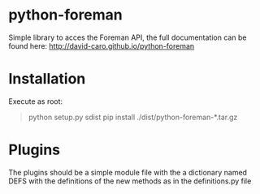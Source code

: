 python-foreman
==============

Simple library to acces the Foreman API, the full documentation can be found
here: http://david-caro.github.io/python-foreman


Installation
==============

Execute as root:
> python setup.py sdist
> pip install ./dist/python-foreman-*.tar.gz


Plugins
=============

The plugins should be a simple module file with the a dictionary named DEFS
with the definitions of the new methods as in the definitions.py file
